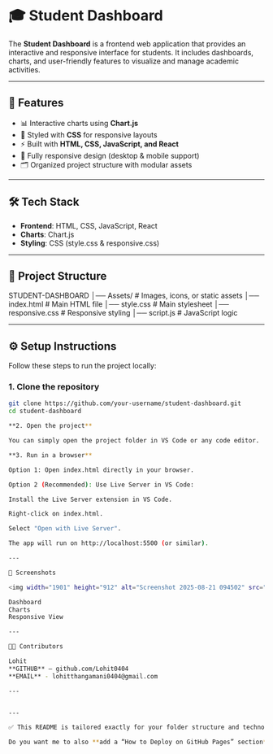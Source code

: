 # 🎓 Student Dashboard  

The **Student Dashboard** is a frontend web application that provides an interactive and responsive interface for students. It includes dashboards, charts, and user-friendly features to visualize and manage academic activities.  

---

## 🚀 Features  

- 📊 Interactive charts using **Chart.js**  
- 🎨 Styled with **CSS** for responsive layouts  
- ⚡ Built with **HTML, CSS, JavaScript, and React**  
- 📱 Fully responsive design (desktop & mobile support)  
- 🗂️ Organized project structure with modular assets  

---

## 🛠️ Tech Stack  

- **Frontend**: HTML, CSS, JavaScript, React  
- **Charts**: Chart.js  
- **Styling**: CSS (style.css & responsive.css)  

---

## 📂 Project Structure  

STUDENT-DASHBOARD
 │── Assets/ # Images, icons, or static assets
 │── index.html # Main HTML file
 │── style.css # Main stylesheet
 │── responsive.css # Responsive styling
 │── script.js # JavaScript logic
 
---

## ⚙️ Setup Instructions  

Follow these steps to run the project locally:  

### 1. Clone the repository  
```bash
git clone https://github.com/your-username/student-dashboard.git
cd student-dashboard

**2. Open the project**

You can simply open the project folder in VS Code or any code editor.

**3. Run in a browser**

Option 1: Open index.html directly in your browser.

Option 2 (Recommended): Use Live Server in VS Code:

Install the Live Server extension in VS Code.

Right-click on index.html.

Select "Open with Live Server".

The app will run on http://localhost:5500 (or similar).

---

📸 Screenshots

<img width="1901" height="912" alt="Screenshot 2025-08-21 094502" src="https://github.com/user-attachments/assets/52611179-9fd0-402d-b40a-c64282095c33" />

Dashboard
Charts
Responsive View

---

👨‍💻 Contributors

Lohit
**GITHUB** – github.com/Lohit0404
**EMAIL** - lohitthangamani0404@gmail.com

---


---

✅ This README is tailored exactly for your folder structure and technologies.  

Do you want me to also **add a “How to Deploy on GitHub Pages” section** so you can easily host your Student Dashboard online?

